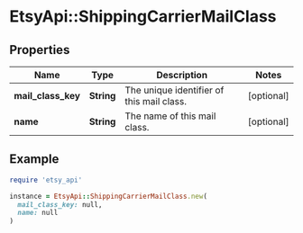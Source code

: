 # EtsyApi::ShippingCarrierMailClass

## Properties

| Name | Type | Description | Notes |
| ---- | ---- | ----------- | ----- |
| **mail_class_key** | **String** | The unique identifier of this mail class. | [optional] |
| **name** | **String** | The name of this mail class. | [optional] |

## Example

```ruby
require 'etsy_api'

instance = EtsyApi::ShippingCarrierMailClass.new(
  mail_class_key: null,
  name: null
)
```

